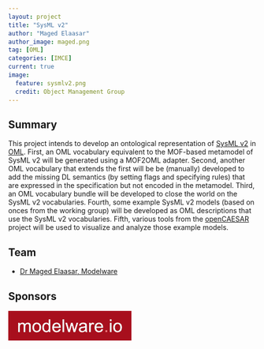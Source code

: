 ```yaml
---
layout: project
title: "SysML v2"
author: "Maged Elaasar"
author_image: maged.png
tag: [OML]
categories: [IMCE]
current: true
image:
  feature: sysmlv2.png
  credit: Object Management Group
---
```


## Summary

This project intends to develop an ontological representation of [SysML v2](https://www.omg.org/spec/SysML/20230201/SysML.xmi) in [OML](http://www.opencaesar.io/oml/). First, an OML vocabulary equivalent to the MOF-based metamodel of SysML v2 will be generated using a MOF2OML adapter. Second, another OML vocabulary that extends the first will be be (manually) developed to add the missing DL semantics (by setting flags and specifying rules) that are expressed in the specification but not encoded in the metamodel. Third, an OML vocabulary bundle will be developed to close the world on the SysML v2 vocabularies. Fourth, some example SysML v2 models (based on onces from the working group) will be developed as OML descriptions that use the SysML v2 vocabularies. Fifth, various tools from the [openCAESAR](https://www.opencaesar.io/) project will be used to visualize and analyze those example models.

## Team
- [Dr Maged Elaasar, Modelware](/contributors/Maged%20Elaasar.html)

## Sponsors

[![Modelware](/assets/img/modelware.png)](https://modelware.io/)